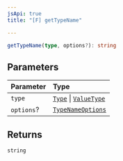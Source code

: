 ```yaml
---
jsApi: true
title: "[F] getTypeName"

---
```

```ts
getTypeName(type, options?): string
```

## Parameters

| Parameter | Type |
| :------ | :------ |
| `type` | [`Type`](Type.Type.md) \| [`ValueType`](Interface.ValueType.md) |
| `options`? | [`TypeNameOptions`](Interface.TypeNameOptions.md) |

## Returns

`string`
